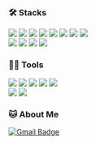 <!-- badge - https://github.com/Ileriayo/markdown-badges -->

### 🛠️ Stacks
  <img src="https://img.shields.io/badge/Java-007396?style=flat-square&logo=Java&logoColor=white"/> <img src="https://img.shields.io/badge/Python-3766AB?style=flat-square&logo=Python&logoColor=white"/> <img src="https://img.shields.io/badge/HTML-E34F26?style=flat-square&logo=html5&logoColor=white"> <img src="https://img.shields.io/badge/CSS-1572B6?style=flat-square&logo=css3&logoColor=white">
<img src="https://img.shields.io/badge/JavaScript-F7DF1E?style=flat-square&logo=JavaScript&logoColor=white"/> <img src="https://img.shields.io/badge/C-A8B9CC?style=flat-square&logo=C&logoColor=white"/> 
<img src="https://img.shields.io/badge/C++-00599C?style=flat-square&logo=C++&logoColor=white"/> 
<img src="https://img.shields.io/badge/MySQL-4479A1?style=flat-square&logo=MySQL&logoColor=white"/> <br/>
<img src="https://img.shields.io/badge/spring-%236DB33F.svg?style=flat-square&logo=spring&logoColor=white"/>
<img src="https://img.shields.io/badge/React-61DAFB?style=flat-square&logo=React&logoColor=black">
<img src="https://img.shields.io/badge/Node.js-339933?style=flat-square&logo=Node.js&logoColor=white"/>
<img src="https://img.shields.io/badge/Flutter-%2302569B.svg?style=flat-square&logo=Flutter&logoColor=white"/>
<!-- style=flat-square  : 좀 더 작아짐--> 
  
### 💪🏼 Tools
  <img src="https://img.shields.io/badge/Eclipse IDE-2C2255?style=flat-square&logo=Eclipse IDE&logoColor=white"/> <img src="https://img.shields.io/badge/Visual Studio Code-007ACC?style=flat-square&logo=Visual Studio Code&logoColor=white"/> <img src="https://img.shields.io/badge/GitHub-181717?style=flat-square&logo=GitHub&logoColor=white"/> 
  <img src="https://img.shields.io/badge/Jupyter-F37626?style=flat-square&logo=Jupyter&logoColor=white"/>
  <img src="https://img.shields.io/badge/android%20studio-346ac1?style=flat-square&logo=android%20studio&logoColor=white"/>
  <br/>
<img src="https://img.shields.io/badge/Arduino-00979D?style=flat-square&logo=Arduino&logoColor=white"/> <img src="https://img.shields.io/badge/-RaspberryPi-C51A4A?style=flat-square&logo=Raspberry-Pi"/>
  
<!--  <img src="https://img.shields.io/badge/IntelliJ IDEA-000000?style=flat-square&logo=IntelliJ IDEA&logoColor=white"/> -->



### 🐱 About Me

  [![Gmail Badge](https://img.shields.io/badge/Gmail-d14836?style=flat-square&logo=Gmail&logoColor=white&link=mailto:soob0513@gmail.com)](soob0513@gmail.com)
<!--  [![Notion Badge](https://img.shields.io/badge/Notion-000000?style=flat-square&logo=Notion&logoColor=white&link=https://joyous-pansy-314.notion.site/1612a809df194bb892e7dc0f4947c300)](https://joyous-pansy-314.notion.site/1612a809df194bb892e7dc0f4947c300)
  [![Velog Badge](https://img.shields.io/badge/Velog-20C997?style=flat-square&logo=Velog&logoColor=white&link=https://velog.io/@baeyuna97)](https://velog.io/@baeyuna97)
-->


